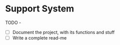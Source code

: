 # Support System
 
TODO - 
- [ ] Document the project, with its functions and stuff
- [ ] Write a complete read-me
